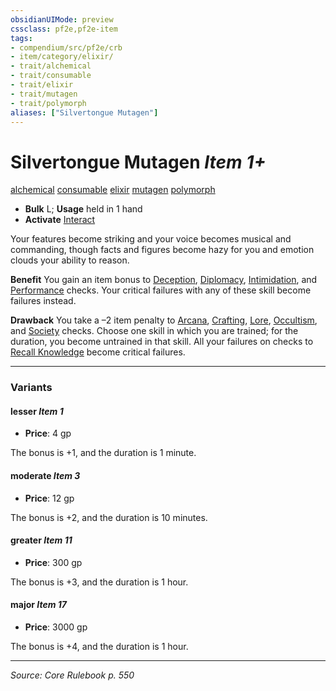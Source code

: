 ```yaml
---
obsidianUIMode: preview
cssclass: pf2e,pf2e-item
tags:
- compendium/src/pf2e/crb
- item/category/elixir/
- trait/alchemical
- trait/consumable
- trait/elixir
- trait/mutagen
- trait/polymorph
aliases: ["Silvertongue Mutagen"]
---
```

# Silvertongue Mutagen *Item 1+*  
[alchemical](alchemical.md "Alchemical Item Trait")  [consumable](consumable.md "Consumable Item Trait")  [elixir](elixir.md "Elixir Item Trait")  [mutagen](mutagen.md "Mutagen Item Trait")  [polymorph](polymorph.md "Polymorph Effect Trait")  

- **Bulk** L; **Usage** held in 1 hand
- **Activate** [Interact](interact.md)

Your features become striking and your voice becomes musical and commanding, though facts and figures become hazy for you and emotion clouds your ability to reason.

**Benefit** You gain an item bonus to [Deception](skills.md#Deception), [Diplomacy](skills.md#Diplomacy), [Intimidation](skills.md#Intimidation), and [Performance](skills.md#Performance) checks. Your critical failures with any of these skill become failures instead.

**Drawback** You take a –2 item penalty to [Arcana](skills.md#Arcana), [Crafting](skills.md#Crafting), [Lore](skills.md#Lore), [Occultism](skills.md#Occultism), and [Society](skills.md#Society) checks. Choose one skill in which you are trained; for the duration, you become untrained in that skill. All your failures on checks to [Recall Knowledge](recall-knowledge.md) become critical failures.

---

### Variants

#### lesser *Item 1*

- **Price**: 4 gp

The bonus is +1, and the duration is 1 minute.

#### moderate *Item 3*

- **Price**: 12 gp

The bonus is +2, and the duration is 10 minutes.

#### greater *Item 11*

- **Price**: 300 gp

The bonus is +3, and the duration is 1 hour.

#### major *Item 17*

- **Price**: 3000 gp

The bonus is +4, and the duration is 1 hour.

---
*Source: Core Rulebook p. 550*